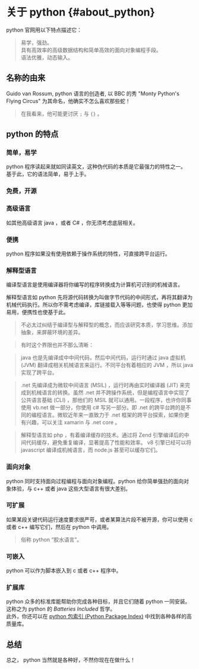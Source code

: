 # 关于 python {#about_python}

python 官网用以下特点描述它：
> 易学，强劲。  
> 具有高效率的高级数据结构和简单高效的面向对象编程手段。  
> 语法优雅，动态输入。

## 名称的由来

Guido van Rossum, python 语言的创造者, 以 BBC 的秀 "Monty Python's Flying Circus" 为其命名，他确实不怎么喜欢那些蛇！

> 在我看来，他可能更讨厌 `;` 与 `{}` 。

## python 的特点

### 简单，易学

python 程序读起来就如同读英文，这种伪代码的本质是它最强力的特性之一。  
基于此，它的语法简单，易于上手。

### 免费，开源

### 高级语言

如其他高级语言 java ，或者 C# ，你无须考虑底层相关。

### 便携

python 程序如果没有使用依赖于操作系统的特性，可直接跨平台运行。

### 解释型语言

编译型语言是使用编译器将你编写的程序转换成为计算机可识别的机械语言。

解释型语言如 python 先将源代码转换为叫做字节代码的中间形式，再将其翻译为机械代码执行。所以你不需考虑编译，库链接载入等等问题，也使得 python 更加易用，便携性也使基于此。

> 不必太过纠结于编译型与解释型的概念，而应该研究本质，学习思维。添加抽象，来屏蔽环境的差异。  

> 有时这个界限也并不那么清晰：  

> java 也是先编译成中中间代码，然后中间代码，运行时通过 java 虚拟机 (JVM) 翻译成相关机械语言来运行。不同平台有着相应的 JVM ，所以 java 实现了跨平台。  

> .net 先编译成为微软中间语言 (MSIL) ，运行时再由实时编译器 (JIT) 来完成到机械语言的转换。虽然 .net 并不跨操作系统，但是编程语言中实现了公共语言基础 (CLI) ，那他们的 MSIL 就可以通用。一段程序，也许你同事使用 vb.net 做一部分，你使用 c# 写另一部分。即 .net 的跨平台跨的是不同的编程语言。微软近年来一直致力于 .net 框架的跨平台探索，如果你更有兴趣，可以关注 xamarin 与 .net core 。

> 解释型语言如 php ，有着编译缓存的技术。通过将 Zend 引擎编译后的中间代码缓存，避免重复编译，显著提高了性能和效率。 v8 引擎已经可以将 javascript 编译成机械语言，而 node.js 甚至可以缓存它们。

### 面向对象

python 同时支持面向过程编程与面向对象编程。python 给你简单强劲的面向对象体验，与 c++ 或者 java 这些大型语言有很大差别。

### 可扩展

如果某段关键代码运行速度要求很严苛，或者某算法片段不被开源，你可以使用 c 或者 c++ 编写它们，然后在 python 中调用。

> 俗称 python “胶水语言”。

### 可嵌入

python 可以作为脚本嵌入到 c 或者 c++ 程序中。

### 扩展库

python 众多的标准库能帮助你完成各种目标，并且它们随着 python 一同安装。 这称之为 python 的 _Batteries Included_ 哲学。  
此外，你还可以在 [python 包索引 (Python Package Index)](http://pypi.python.org/pypi) 中找到各种各样的高质量库。

## 总结

总之， python 当然就是各种好，不然你现在在做什么！
